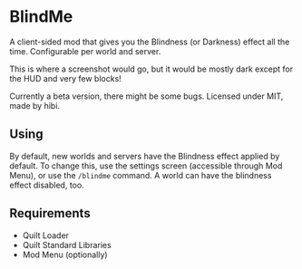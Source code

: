 # BlindMe

A client-sided mod that gives you the Blindness (or Darkness) effect all the time.
Configurable per world and server.

This is where a screenshot would go, but it would be mostly dark except for the HUD and very few blocks!

Currently a beta version, there might be some bugs.
Licensed under MIT, made by hibi.

## Using

By default, new worlds and servers have the Blindness effect applied by default.
To change this, use the settings screen (accessible through Mod Menu), or use the `/blindme` command.
A world can have the blindness effect disabled, too.

## Requirements

- Quilt Loader
- Quilt Standard Libraries
- Mod Menu (optionally)
